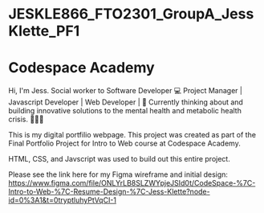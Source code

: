 # JESKLE866_FTO2301_GroupA_JessKlette_PF1

# Codespace Academy

Hi, I'm Jess. Social worker to Software Developer 💻 Project Manager | Javascript Developer | Web Developer | 🥗 Currently thinking about and building innovative solutions to the mental health and metabolic health crisis. 🏋🏼‍♀️

This is my digital portfilio webpage. This project was created as part of the Final Portfolio Project for Intro to Web course at Codespace Academy. 

HTML, CSS, and Javscript was used to build out this entire project.

Please see the link here for my Figma wireframe and initial design: https://www.figma.com/file/ONLYrLB8SLZWYpjeJSId0t/CodeSpace-%7C-Intro-to-Web-%7C-Resume-Design-%7C-Jess-Klette?node-id=0%3A1&t=0tryptluhyPtVqCI-1